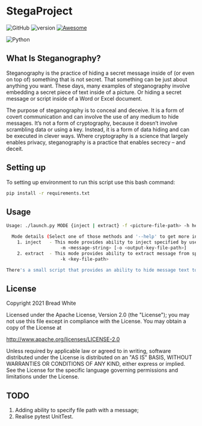 # StegaProject

![GitHub](https://badgen.net/badge/icon/github?icon=github&label)
![version](https://img.shields.io/badge/version-1.1-blue)
[![Awesome](https://awesome.re/badge.svg)](https://awesome.re)

![Python](https://img.shields.io/badge/Python-FFD43B?style=for-the-badge&logo=python&logoColor=darkgreen)

## What Is Steganography?
Steganography is the practice of hiding a secret message inside of (or even on top of) something that is not secret. That something can be just about anything you want. These days, many examples of steganography involve embedding a secret piece of text inside of a picture. Or hiding a secret message or script inside of a Word or Excel document.

The purpose of steganography is to conceal and deceive. It is a form of covert communication and can involve the use of any medium to hide messages. It’s not a form of cryptography, because it doesn’t involve scrambling data or using a key. Instead, it is a form of data hiding and can be executed in clever ways. Where cryptography is a science that largely enables privacy, steganography is a practice that enables secrecy – and deceit.

## Setting up

To setting up environment to run this script use this bash command:

```bash
pip install -r requirements.txt
```

## Usage

```bash
Usage: ./launch.py MODE {inject | extract} -f <picture-file-path> -h help

  Mode details (Select one of those methods and '--help' to get more information about options):
    1. inject   - This mode provides ability to inject specified by user message to specified picture; 
                    -m <message-string> [-o <output-key-file-path>]
    2. extract  - This mode provides ability to extract message from specified picture by specified key-file.
                    -k <key-file-path>

There's a small script that provides an ability to hide message text to the specified BMP format picture and extract it back by key.
```

## License 

Copyright 2021 Bread White

Licensed under the Apache License, Version 2.0 (the "License");
you may not use this file except in compliance with the License.
You may obtain a copy of the License at

   http://www.apache.org/licenses/LICENSE-2.0

Unless required by applicable law or agreed to in writing, software
distributed under the License is distributed on an "AS IS" BASIS,
WITHOUT WARRANTIES OR CONDITIONS OF ANY KIND, either express or implied.
See the License for the specific language governing permissions and
limitations under the License.

## TODO

1. Adding ability to specify file path with a message;
2. Realise pytest UnitTest.

